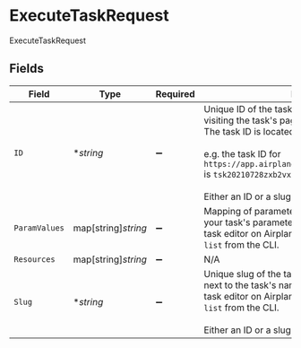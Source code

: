 # ExecuteTaskRequest

ExecuteTaskRequest


## Fields

| Field                                                                                                                                                                                                                                                                                 | Type                                                                                                                                                                                                                                                                                  | Required                                                                                                                                                                                                                                                                              | Description                                                                                                                                                                                                                                                                           | Example                                                                                                                                                                                                                                                                               |
| ------------------------------------------------------------------------------------------------------------------------------------------------------------------------------------------------------------------------------------------------------------------------------------- | ------------------------------------------------------------------------------------------------------------------------------------------------------------------------------------------------------------------------------------------------------------------------------------- | ------------------------------------------------------------------------------------------------------------------------------------------------------------------------------------------------------------------------------------------------------------------------------------- | ------------------------------------------------------------------------------------------------------------------------------------------------------------------------------------------------------------------------------------------------------------------------------------- | ------------------------------------------------------------------------------------------------------------------------------------------------------------------------------------------------------------------------------------------------------------------------------------- |
| `ID`                                                                                                                                                                                                                                                                                  | **string*                                                                                                                                                                                                                                                                             | :heavy_minus_sign:                                                                                                                                                                                                                                                                    | Unique ID of the task. You can find your task's ID by visiting the task's page on Airplane.<br/>The task ID is located at the end of the url.<br/><br/>e.g. the task ID for `https://app.airplane.dev/tasks/tsk20210728zxb2vxn` is `tsk20210728zxb2vxn`<br/><br/>Either an ID or a slug must be provided. | tsk20210728zxb2vxn                                                                                                                                                                                                                                                                    |
| `ParamValues`                                                                                                                                                                                                                                                                         | map[string]*string*                                                                                                                                                                                                                                                                   | :heavy_minus_sign:                                                                                                                                                                                                                                                                    | Mapping of parameter slug to value. You can find your task's parameter slugs inside the<br/>task editor on Airplane or by running `airplane tasks list` from the CLI.                                                                                                                 |                                                                                                                                                                                                                                                                                       |
| `Resources`                                                                                                                                                                                                                                                                           | map[string]*string*                                                                                                                                                                                                                                                                   | :heavy_minus_sign:                                                                                                                                                                                                                                                                    | N/A                                                                                                                                                                                                                                                                                   |                                                                                                                                                                                                                                                                                       |
| `Slug`                                                                                                                                                                                                                                                                                | **string*                                                                                                                                                                                                                                                                             | :heavy_minus_sign:                                                                                                                                                                                                                                                                    | Unique slug of the task. You can find your task's slug next to the task's name within the<br/>task editor on Airplane or by running `airplane tasks list` from the CLI.<br/><br/>Either an ID or a slug must be provided.                                                             | hello_world                                                                                                                                                                                                                                                                           |